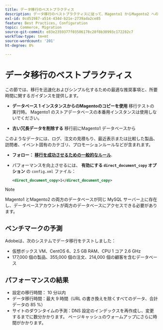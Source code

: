 ```yaml
---
title: データ移行のベストプラクティス
description: データ移行のベストプラクティスに従って、Magento1 からMagento2 への正常なアップグレードを実現します。
exl-id: 0cd51987-a514-434d-b21e-2739ada2ce85
feature: Best Practices, Configuration
topic: Commerce, Migration
source-git-commit: e83e2359377f03506178c28f8b30993c172282c7
workflow-type: tm+mt
source-wordcount: '201'
ht-degree: 0%

---
```


# データ移行のベストプラクティス

この節では、移行を迅速化およびシンプル化するための最適な推奨事項と、所要時間に関するガイダンスを提供します。

* **データベース 1 インスタンスからのMagentoのコピーを使用** 移行テストの実行時。 Magento1 のストアデータベースの本番用インスタンスは使用しないでください。

* **古い冗長データを削除する** 移行前にMagento1 データベースから

このようなデータには、ログ、注文の見積もり、最近表示または比較した製品、訪問者、イベント固有のカテゴリ、プロモーションルールなどが含まれます。

* **フォロー： [移行を成功させるための一般的なルール](migrate-data/overview.md#migration-overview)**.

* パフォーマンスを向上させるには、 **有効にする `direct_document_copy` オプション** の `config.xml` ファイル：

  ```xml
  <direct_document_copy>1</direct_document_copy>
  ```

>[!NOTE]
>
>Magento1 とMagento2 の両方のデータベースが同じ MySQL サーバー上に存在し、データベースアカウントが両方のデータベースにアクセスできる必要があります。

## ベンチマークの予測

Adobeは、次のシステムでデータ移行をテストしました：

* 仮想ボックス VM、CentOS 6、2.5 GB RAM、CPU 1 コア 2.6 GHz
* 177,000 個の製品、355,000 個の注文、214,000 個の顧客を含むデータベース

## パフォーマンスの結果

* 設定の移行時間： 10 分以内
* データ移行時間：最大 9 時間（URL の書き換えを除くすべてのデータ、合計データの 85 %）
* サイトのダウンタイムの予測：DNS 設定のインデックスを再作成し、変更するまでに数分かかります。 ページキャッシュのウォームアップにさらに時間がかかります。
